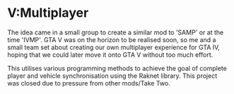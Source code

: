 # V:Multiplayer


The idea came in a small group to create a similar mod to 'SAMP' or at the time 'IVMP'. GTA V was on the horizon to be realised soon, so me and a small team set about creating our own multiplayer experience for GTA IV, hoping that we could later move it onto GTA V without too much effort.



This utilises various programming methods to achieve the goal of complete player and vehicle synchronisation using the Raknet library. This project was closed due to pressure from other mods/Take Two.